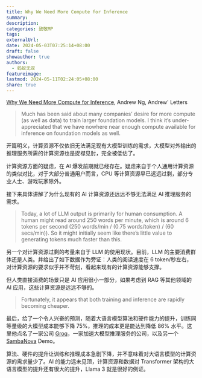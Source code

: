 ```yaml
---
title: Why We Need More Compute for Inference
summary: 
description: 
categories: 致敬MP
tags: 
externalUrl: 
date: 2024-05-03T07:25:14+08:00
draft: false
showauthor: true
authors:
  - 蚂蚁无双
featureimage: 
lastmod: 2024-05-11T02:24:05+08:00
share: true
---
```

[Why We Need More Compute for Inference](https://www.deeplearning.ai/the-batch/why-we-need-more-compute-for-inference/), Andrew Ng, Andrew' Letters

> Much has been said about many companies’ desire for more compute (as well as data) to train larger foundation models. I think it’s under-appreciated that we have nowhere near enough compute available for inference on foundation models as well.

开篇明义，计算资源不仅依旧无法满足现有大模型训练的需求，大模型对外输出的推理服务所需的计算资源也是捉襟见肘，完全被低估了。

计算资源方面的疑虑，在 AI 爆发前期就已经存在。疑虑来自于个人通用计算资源的类似对比，对于大部分普通用户而言，CPU 等计算资源早已远远过剩，部分专业人士、游戏玩家除外。

接下来具体讲解了为什么现有的 AI 计算资源还远远不够无法满足 AI 推理服务的需求。

>Today, a lot of LLM output is primarily for human consumption. A human might read around 250 words per minute, which is around 6 tokens per second (250 words/min / (0.75 words/token) / (60 secs/min)). So it might initially seem like there’s little value to generating tokens much faster than this.

另一个对计算资源过剩的考量来自于 LLM 的使用现状。目前，LLM 的主要消费群体还是人类。并给出了如下数据作为旁证：人类的阅读速度在 6 token/秒左右，对计算资源的要求似乎并不苛刻，看起来现有的计算资源能够支撑。

但人类直接消费的场景只是 AI 应用很小一部分，如果考虑到 RAG 等其他领域的 AI 应用，这些计算资源是远远不够的。 

> Fortunately, it appears that both training and inference are rapidly becoming cheaper.

最后，给了一个令人兴奋的预测，随着大语言模型算法和硬件能力的提升，训练同等量级的大模型成本能够下降 75%，推理的成本更是能达到降低 86% 水平。这里他点名了一家公司 [Groq](https://groq.com/)，一家加速大模型推理服务的公司，以及另一个 [SambaNova](https://fast.snova.ai/) Demo。

算法、硬件的提升让训练和推理成本急剧下降，并不意味着对大语言模型的计算资源的需求量少了。AI 的能力远未见顶，计算资源和数据对 Transformer 架构的大语言模型的提升还有很大的提升，Llama 3 就是很好的例证。